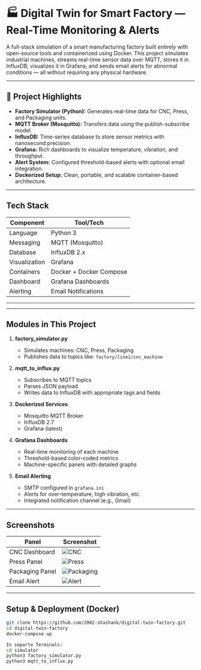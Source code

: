 # 🏭 Digital Twin for Smart Factory — Real-Time Monitoring & Alerts

A full-stack simulation of a smart manufacturing factory built entirely with open-source tools and containerized using Docker. This project simulates industrial machines, streams real-time sensor data over MQTT, stores it in InfluxDB, visualizes it in Grafana, and sends email alerts for abnormal conditions — all without requiring any physical hardware.

---

## 🚀 Project Highlights

-  **Factory Simulator (Python):** Generates real-time data for CNC, Press, and Packaging units.
-  **MQTT Broker (Mosquitto):** Transfers data using the publish-subscribe model.
-  **InfluxDB:** Time-series database to store sensor metrics with nanosecond precision.
-  **Grafana:** Rich dashboards to visualize temperature, vibration, and throughput.
-  **Alert System:** Configured threshold-based alerts with optional email integration.
-  **Dockerized Setup:** Clean, portable, and scalable container-based architecture.

---

##  Tech Stack

| Component     | Tool/Tech             |
|---------------|------------------------|
| Language      | Python 3               |
| Messaging     | MQTT (Mosquitto)       |
| Database      | InfluxDB 2.x           |
| Visualization | Grafana                |
| Containers    | Docker + Docker Compose|
| Dashboard     | Grafana Dashboards     |
| Alerting      | Email Notifications    |

---


---

##  Modules in This Project

1. **factory_simulator.py**
   - Simulates machines: CNC, Press, Packaging
   - Publishes data to topics like: `factory/line1/cnc_machine`

2. **mqtt_to_influx.py**
   - Subscribes to MQTT topics
   - Parses JSON payload
   - Writes data to InfluxDB with appropriate tags and fields

3. **Dockerized Services**
   - Mosquitto MQTT Broker
   - InfluxDB 2.7
   - Grafana (latest)

4. **Grafana Dashboards**
   - Real-time monitoring of each machine
   - Threshold-based color-coded metrics
   - Machine-specific panels with detailed graphs

5. **Email Alerting**
   - SMTP configured in `grafana.ini`
   - Alerts for over-temperature, high vibration, etc.
   - Integrated notification channel (e.g., Gmail)

---

##  Screenshots

| Panel | Screenshot |
|-------|------------|
| CNC Dashboard | ![CNC](assets/cnc-panel.png) |
| Press Panel   | ![Press](assets/press-panel.png) |
| Packaging Panel | ![Packaging](assets/packaging-panel.png) |
| Email Alert | ![Alert](assets/email-alert.png) |



---

##  Setup & Deployment (Docker)

```bash
git clone https://github.com/2002-shashank/digital-twin-factory.git
cd digital-twin-factory
docker-compose up

In separte Terminals:
cd simulator
python3 factory_simulator.py
python3 mqtt_to_influx.py



